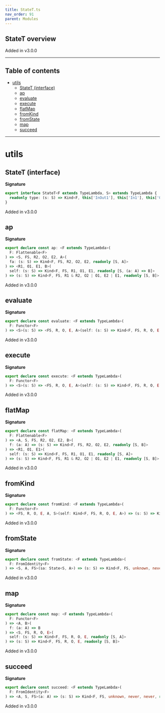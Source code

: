```yaml
---
title: StateT.ts
nav_order: 91
parent: Modules
---
```


## StateT overview

Added in v3.0.0

---

<h2 class="text-delta">Table of contents</h2>

- [utils](#utils)
  - [StateT (interface)](#statet-interface)
  - [ap](#ap)
  - [evaluate](#evaluate)
  - [execute](#execute)
  - [flatMap](#flatmap)
  - [fromKind](#fromkind)
  - [fromState](#fromstate)
  - [map](#map)
  - [succeed](#succeed)

---

# utils

## StateT (interface)

**Signature**

```ts
export interface StateT<F extends TypeLambda, S> extends TypeLambda {
  readonly type: (s: S) => Kind<F, this['InOut1'], this['In1'], this['Out3'], this['Out2'], readonly [S, this['Out1']]>
}
```

Added in v3.0.0

## ap

**Signature**

```ts
export declare const ap: <F extends TypeLambda>(
  F: Flattenable<F>
) => <S, FS, R2, O2, E2, A>(
  fa: (s: S) => Kind<F, FS, R2, O2, E2, readonly [S, A]>
) => <R1, O1, E1, B>(
  self: (s: S) => Kind<F, FS, R1, O1, E1, readonly [S, (a: A) => B]>
) => (s: S) => Kind<F, FS, R1 & R2, O2 | O1, E2 | E1, readonly [S, B]>
```

Added in v3.0.0

## evaluate

**Signature**

```ts
export declare const evaluate: <F extends TypeLambda>(
  F: Functor<F>
) => <S>(s: S) => <FS, R, O, E, A>(self: (s: S) => Kind<F, FS, R, O, E, readonly [S, A]>) => Kind<F, FS, R, O, E, A>
```

Added in v3.0.0

## execute

**Signature**

```ts
export declare const execute: <F extends TypeLambda>(
  F: Functor<F>
) => <S>(s: S) => <FS, R, O, E, A>(self: (s: S) => Kind<F, FS, R, O, E, readonly [S, A]>) => Kind<F, FS, R, O, E, S>
```

Added in v3.0.0

## flatMap

**Signature**

```ts
export declare const flatMap: <F extends TypeLambda>(
  F: Flattenable<F>
) => <A, S, FS, R2, O2, E2, B>(
  f: (a: A) => (s: S) => Kind<F, FS, R2, O2, E2, readonly [S, B]>
) => <R1, O1, E1>(
  self: (s: S) => Kind<F, FS, R1, O1, E1, readonly [S, A]>
) => (s: S) => Kind<F, FS, R1 & R2, O2 | O1, E2 | E1, readonly [S, B]>
```

Added in v3.0.0

## fromKind

**Signature**

```ts
export declare const fromKind: <F extends TypeLambda>(
  F: Functor<F>
) => <FS, R, O, E, A, S>(self: Kind<F, FS, R, O, E, A>) => (s: S) => Kind<F, FS, R, O, E, readonly [S, A]>
```

Added in v3.0.0

## fromState

**Signature**

```ts
export declare const fromState: <F extends TypeLambda>(
  F: FromIdentity<F>
) => <S, A, FS>(sa: State<S, A>) => (s: S) => Kind<F, FS, unknown, never, never, readonly [S, A]>
```

Added in v3.0.0

## map

**Signature**

```ts
export declare const map: <F extends TypeLambda>(
  F: Functor<F>
) => <A, B>(
  f: (a: A) => B
) => <S, FS, R, O, E>(
  self: (s: S) => Kind<F, FS, R, O, E, readonly [S, A]>
) => (s: S) => Kind<F, FS, R, O, E, readonly [S, B]>
```

Added in v3.0.0

## succeed

**Signature**

```ts
export declare const succeed: <F extends TypeLambda>(
  F: FromIdentity<F>
) => <A, S, FS>(a: A) => (s: S) => Kind<F, FS, unknown, never, never, readonly [S, A]>
```

Added in v3.0.0
